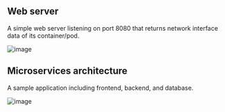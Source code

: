 ## Web server

A simple web server listening on port 8080 that returns network interface data of its container/pod.

![image](https://user-images.githubusercontent.com/27339791/173863739-16383d1b-eb53-43e8-a6f6-668285795de3.png)


## Microservices architecture

A sample application including frontend, backend, and database.

![image](https://user-images.githubusercontent.com/27339791/173863924-aa935a82-1b9f-459c-848d-9c0bbdae3ba6.png)
